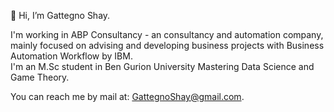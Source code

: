  👋 Hi, I’m Gattegno Shay.

 I'm working in ABP Consultancy - an consultancy and automation company, mainly focused on advising and developing business projects with Business Automation Workflow by IBM.  
 I'm an M.Sc student in Ben Gurion University Mastering Data Science and Game Theory.  

You can reach me by mail at: GattegnoShay@gmail.com.
<!---
gattegnoshay/gattegnoshay is a ✨ special ✨ repository because its `README.md` (this file) appears on your GitHub profile.
You can click the Preview link to take a look at your changes.
--->
